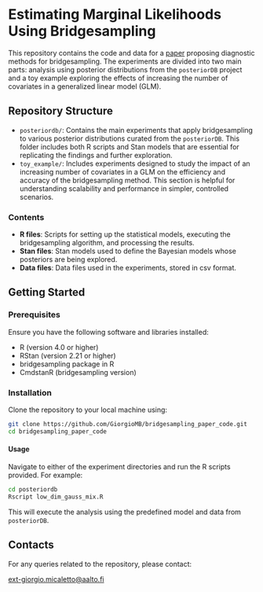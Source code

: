 # Estimating Marginal Likelihoods Using Bridgesampling
This repository contains the code and data for a [paper](https://arxiv.org/abs/2508.14487) proposing diagnostic methods for bridgesampling. The experiments are divided into two main parts: analysis using posterior distributions from the `posteriorDB` project and a toy example exploring the effects of increasing the number of covariates in a generalized linear model (GLM).

## Repository Structure
- `posteriordb/`: Contains the main experiments that apply bridgesampling to various posterior distributions curated from the `posteriorDB`. This folder includes both R scripts and Stan models that are essential for replicating the findings and further exploration.
- `toy_example/`: Includes experiments designed to study the impact of an increasing number of covariates in a GLM on the efficiency and accuracy of the bridgesampling method. This section is helpful for understanding scalability and performance in simpler, controlled scenarios.

### Contents

- **R files**: Scripts for setting up the statistical models, executing the bridgesampling algorithm, and processing the results.
- **Stan files**: Stan models used to define the Bayesian models whose posteriors are being explored.
- **Data files**: Data files used in the experiments, stored in csv format.

## Getting Started

### Prerequisites

Ensure you have the following software and libraries installed:
- R (version 4.0 or higher)
- RStan (version 2.21 or higher)
- bridgesampling package in R
- CmdstanR (bridgesampling version)

### Installation

Clone the repository to your local machine using:

```bash
git clone https://github.com/GiorgioMB/bridgesampling_paper_code.git
cd bridgesampling_paper_code
```

#### Usage
Navigate to either of the experiment directories and run the R scripts provided. For example:
```bash
cd posteriordb
Rscript low_dim_gauss_mix.R
```
This will execute the analysis using the predefined model and data from `posteriorDB`.

## Contacts
For any queries related to the repository, please contact:

ext-giorgio.micaletto@aalto.fi
